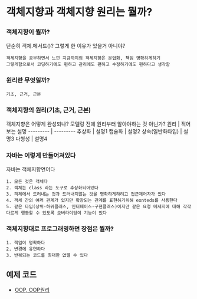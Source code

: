 # 객체지향과 객체지향 원리는 뭘까?

### 객체지향이 뭘까?
단순히 객체.메서드()? 그렇게 한 이유가 있을거 아니야?
````
객체지향을 공부하면서 느낀 지금까지의 객체지향은 분업화, 책임 명확하게하기
그렇게함으로서 코딩하기에도 편하고 관리에도 편하고 수정하기에도 편하다고 생각함 
````

### 원리란 무엇일까?
````
기초, 근거, 근본
````

### 객체지향의 원리(기초, 근거, 근본)  
객체지향은 어떻게 완성되나? 모델링 전에 원리부터 알아야하는 것 아닌가?
   윈리    | 적어보는 설명
--------- | ---------
추상화 | 설명1
캡슐화 | 설명2
상속(일반화타입) | 설명3
다형성 | 설명4


### 자바는 이렇게 만들어져있다
자바는 객체지향언어다  
```
1. 모든 것은 객체다
2. 객체는 class 라는 도구로 추상화되어있다
3. 객체에서 드러내는 것과 드러내지않는 것을 명확하게하려고 접근제어자가 있다
4. 객체 간의 여러 관계가 있지만 확장되는 관계를 표현하기위해 exnteds를 사용한다
5. 같은 타입(상위-하위클래스, 인터페이스-구현클래스)이지만 같은 요청 메세지에 대해 각각 다르게 행동할 수 있도록 오버라이딩이 기능이 있다
```

### 객체지향대로 프로그래밍하면 장점은 뭘까?
```
1. 책임이 명확하다
2. 변경에 유연하다
3. 반복되는 코드를 최대한 없앨 수 있다
```

## 예제 코드
* [OOP, OOP원리]()
